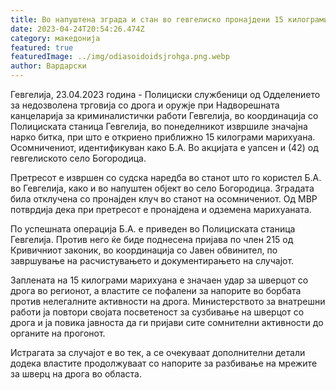 ```yaml
---
title: Во напуштена зграда и стан во гевгелиско пронајдени 15 килограми марихуана
date: 2023-04-24T20:54:26.474Z
category: македонија
featured: true
featuredImage: ../img/odiasoidoidsjrohga.png.webp
author: Вардарски
---
```


Гевгелија, 23.04.2023 година - Полициски службеници од Одделението за недозволена трговија со дрога и оружје при Надворешната канцеларија за криминалистички работи Гевгелија, во координација со Полициската станица Гевгелија, во понеделникот извршиле значајна нарко битка, при што е откриено приближно 15 килограми марихуана. Осомничениот, идентификуван како Б.А. Во акцијата е уапсен и (42) од гевгелиското село Богородица.

Претресот е извршен со судска наредба во станот што го користел Б.А. во Гевгелија, како и во напуштен објект во село Богородица. Зградата била отклучена со пронајден клуч во станот на осомничениот. Од МВР потврдија дека при претресот е пронајдена и одземена марихуаната.

По успешната операција Б.А. е приведен во Полициската станица Гевгелија. Против него ќе биде поднесена пријава по член 215 од Кривичниот законик, во координација со Јавен обвинител, по завршување на расчистувањето и документирањето на случајот.

Заплената на 15 килограми марихуана е значаен удар за шверцот со дрога во регионот, а властите се пофалени за напорите во борбата против нелегалните активности на дрога. Министерството за внатрешни работи ја повтори својата посветеност за сузбивање на шверцот со дрога и ја повика јавноста да ги пријави сите сомнителни активности до органите на прогонот.

Истрагата за случајот е во тек, а се очекуваат дополнителни детали додека властите продолжуваат со напорите за разбивање на мрежите за шверц на дрога во областа.
